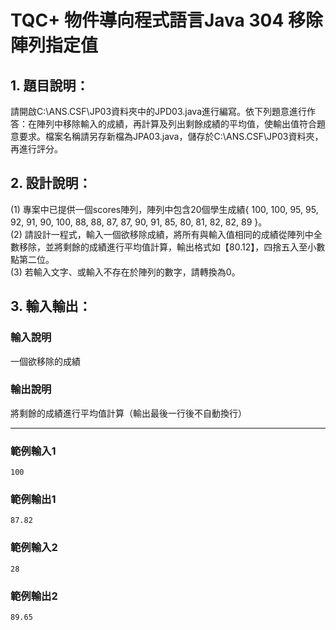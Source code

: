 # TQC+ 物件導向程式語言Java 304 移除陣列指定值

## 1. 題目說明：
請開啟C:\ANS.CSF\JP03資料夾中的JPD03.java進行編寫。依下列題意進行作答：在陣列中移除輸入的成績，再計算及列出剩餘成績的平均值，使輸出值符合題意要求。檔案名稱請另存新檔為JPA03.java，儲存於C:\ANS.CSF\JP03資料夾，再進行評分。

## 2. 設計說明：
(1) 專案中已提供一個scores陣列，陣列中包含20個學生成績{ 100, 100, 95, 95, 92, 91, 90, 100, 88, 88, 87, 87, 90, 91, 85, 80, 81, 82, 82, 89 }。  
(2) 請設計一程式，輸入一個欲移除成績，將所有與輸入值相同的成績從陣列中全數移除，並將剩餘的成績進行平均值計算，輸出格式如【80.12】，四捨五入至小數點第二位。  
(3) 若輸入文字、或輸入不存在於陣列的數字，請轉換為0。

## 3. 輸入輸出：
### 輸入說明
一個欲移除的成績

### 輸出說明
將剩餘的成績進行平均值計算（輸出最後一行後不自動換行）

---

### 範例輸入1
```
100
```
### 範例輸出1
```
87.82
```
### 範例輸入2
```
28
```
### 範例輸出2
```
89.65
```